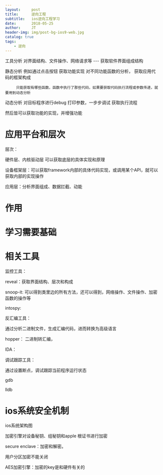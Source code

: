 ```yaml
---
layout:     post
title:      逆向工程
subtitle:   ios逆向工程学习
date:       2018-05-25
author:     JT
header-img: img/post-bg-ios9-web.jpg
catalog: true
tags:
    - 逆向
---
```




工具分析 对界面结构、文件操作、网络请求等 --- 获取软件界面组成结构


静态分析  例如通过点击按钮 获取功能实现
         对不同功能函数的分析， 获取应用代码的框架构成
         
         只能获取有哪些函数，函数中执行了那些代码，如果要获取代码执行流程或参数传递，就要用到动态分析
         

动态分析  对目标程序进行debug 打印参数，一步步调试 获取执行流程

然后皆可以获取功能的实现，并增强功能


# 应用平台和层次


层次：

硬件层、内核驱动层 可以获取底层的具体实现和原理

设备框架层：可以获取framework内部的具体代码实现，或调用某个API，就可以获取内部的实现操作


应用层：分析界面组成、数据拦截、动能



# 作用

# 学习需要基础

# 相关工具

监控工具：

reveal：获取界面结构、层次和构成

snoop-it: 可以得到类里边的所有方法，还可以得到，网络操作、文件操作、加密函数的操作等

intospy:

反汇编工具：

通过分析二进制文件，生成汇编代码，进而转换为高级语言

hopper：	二进制转汇编，

IDA：

调试跟踪工具：

通过设置断点，调试跟踪当前程序运行状态


gdb

lldb



# ios系统安全机制

ios系统架构图






加密引擎对设备秘钥、组秘钥和apple 根证书进行加密



secure enclave：加密和解密。

用户分区加密不能关闭

AES加密引擎：加密的key是和硬件有关的








